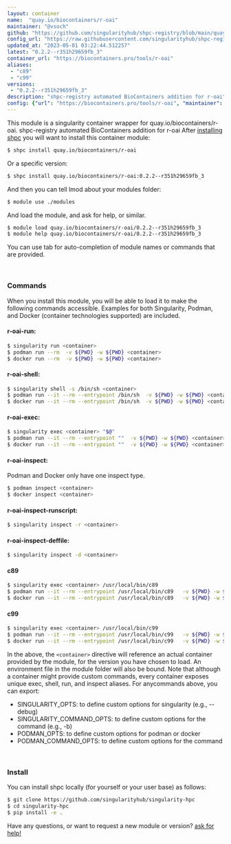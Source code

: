 ```yaml
---
layout: container
name:  "quay.io/biocontainers/r-oai"
maintainer: "@vsoch"
github: "https://github.com/singularityhub/shpc-registry/blob/main/quay.io/biocontainers/r-oai/container.yaml"
config_url: "https://raw.githubusercontent.com/singularityhub/shpc-registry/main/quay.io/biocontainers/r-oai/container.yaml"
updated_at: "2023-05-01 03:22:44.512257"
latest: "0.2.2--r351h29659fb_3"
container_url: "https://biocontainers.pro/tools/r-oai"
aliases:
 - "c89"
 - "c99"
versions:
 - "0.2.2--r351h29659fb_3"
description: "shpc-registry automated BioContainers addition for r-oai"
config: {"url": "https://biocontainers.pro/tools/r-oai", "maintainer": "@vsoch", "description": "shpc-registry automated BioContainers addition for r-oai", "latest": {"0.2.2--r351h29659fb_3": "sha256:ac2f83cd28f70bf5135799229f93c6106cfe593106de96f7e500ea1097e3f916"}, "tags": {"0.2.2--r351h29659fb_3": "sha256:ac2f83cd28f70bf5135799229f93c6106cfe593106de96f7e500ea1097e3f916"}, "docker": "quay.io/biocontainers/r-oai", "aliases": {"c89": "/usr/local/bin/c89", "c99": "/usr/local/bin/c99"}}
---
```


This module is a singularity container wrapper for quay.io/biocontainers/r-oai.
shpc-registry automated BioContainers addition for r-oai
After [installing shpc](#install) you will want to install this container module:


```bash
$ shpc install quay.io/biocontainers/r-oai
```

Or a specific version:

```bash
$ shpc install quay.io/biocontainers/r-oai:0.2.2--r351h29659fb_3
```

And then you can tell lmod about your modules folder:

```bash
$ module use ./modules
```

And load the module, and ask for help, or similar.

```bash
$ module load quay.io/biocontainers/r-oai/0.2.2--r351h29659fb_3
$ module help quay.io/biocontainers/r-oai/0.2.2--r351h29659fb_3
```

You can use tab for auto-completion of module names or commands that are provided.

<br>

### Commands

When you install this module, you will be able to load it to make the following commands accessible.
Examples for both Singularity, Podman, and Docker (container technologies supported) are included.

#### r-oai-run:

```bash
$ singularity run <container>
$ podman run --rm  -v ${PWD} -w ${PWD} <container>
$ docker run --rm  -v ${PWD} -w ${PWD} <container>
```

#### r-oai-shell:

```bash
$ singularity shell -s /bin/sh <container>
$ podman run --it --rm --entrypoint /bin/sh  -v ${PWD} -w ${PWD} <container>
$ docker run --it --rm --entrypoint /bin/sh  -v ${PWD} -w ${PWD} <container>
```

#### r-oai-exec:

```bash
$ singularity exec <container> "$@"
$ podman run --it --rm --entrypoint ""  -v ${PWD} -w ${PWD} <container> "$@"
$ docker run --it --rm --entrypoint ""  -v ${PWD} -w ${PWD} <container> "$@"
```

#### r-oai-inspect:

Podman and Docker only have one inspect type.

```bash
$ podman inspect <container>
$ docker inspect <container>
```

#### r-oai-inspect-runscript:

```bash
$ singularity inspect -r <container>
```

#### r-oai-inspect-deffile:

```bash
$ singularity inspect -d <container>
```


#### c89

```bash
$ singularity exec <container> /usr/local/bin/c89
$ podman run --it --rm --entrypoint /usr/local/bin/c89   -v ${PWD} -w ${PWD} <container> -c " $@"
$ docker run --it --rm --entrypoint /usr/local/bin/c89   -v ${PWD} -w ${PWD} <container> -c " $@"
```


#### c99

```bash
$ singularity exec <container> /usr/local/bin/c99
$ podman run --it --rm --entrypoint /usr/local/bin/c99   -v ${PWD} -w ${PWD} <container> -c " $@"
$ docker run --it --rm --entrypoint /usr/local/bin/c99   -v ${PWD} -w ${PWD} <container> -c " $@"
```



In the above, the `<container>` directive will reference an actual container provided
by the module, for the version you have chosen to load. An environment file in the
module folder will also be bound. Note that although a container
might provide custom commands, every container exposes unique exec, shell, run, and
inspect aliases. For anycommands above, you can export:

 - SINGULARITY_OPTS: to define custom options for singularity (e.g., --debug)
 - SINGULARITY_COMMAND_OPTS: to define custom options for the command (e.g., -b)
 - PODMAN_OPTS: to define custom options for podman or docker
 - PODMAN_COMMAND_OPTS: to define custom options for the command

<br>

### Install

You can install shpc locally (for yourself or your user base) as follows:

```bash
$ git clone https://github.com/singularityhub/singularity-hpc
$ cd singularity-hpc
$ pip install -e .
```

Have any questions, or want to request a new module or version? [ask for help!](https://github.com/singularityhub/singularity-hpc/issues)